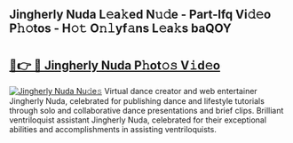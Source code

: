 ## Jingherly Nuda L𝚎a𝚔ed N𝚞𝚍e - Part-lfq Vi𝚍𝚎o P𝚑𝚘tos - H𝚘𝚝 O𝚗𝚕yf𝚊ns L𝚎a𝚔s baQOY

# <h2><a href="http://kfadrc.oniu.top/?m=Jingherly+Nuda">🔗👉 🔴 Jingherly Nuda P𝚑ot𝚘𝚜 V𝚒d𝚎o</a></h2>

[![Jingherly Nuda Nu𝚍e𝚜](https://i.imgur.com/0qMVB7G.gif)](http://kfadrc.oniu.top/?m=Jingherly+Nuda)
Virtual dance creator and web entertainer Jingherly Nuda, celebrated for publishing dance and lifestyle tutorials through solo and collaborative dance presentations and brief clips. Brilliant ventriloquist assistant Jingherly Nuda, celebrated for their exceptional abilities and accomplishments in assisting ventriloquists.  
